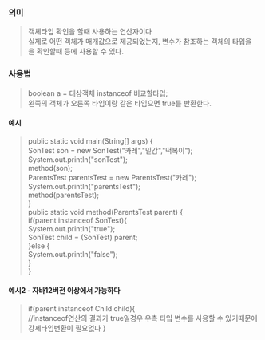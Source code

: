 ### 의미
> 객체타입 확인을 할때 사용하는 연산자이다  
> 실제로 어떤 객체가 매개값으로 제공되었는지, 변수가 참조하는 객체의 타입을 을 확인할때 등에 사용할 수 있다.  


### 사용법
> boolean a = 대상객체 instanceof 비교할타입;  
> 왼쪽의 객체가 오른쪽 타입이랑 같은 타입으면 true를 반환한다. 

#### 예시
>	public static void main(String\[] args) {  
>		SonTest son = new SonTest("카레","밀감","떡복이");  
>		System.out.println("sonTest");  
		  method(son);  
		ParentsTest parentsTest = new ParentsTest("카레");  
		System.out.println("parentsTest");  
		  method(parentsTest);  
	}  
	public static void method(ParentsTest parent) {  
		if(parent instanceof SonTest){  
			System.out.println("true");  
			SonTest child = (SonTest) parent;    
			}else {  
				System.out.println("false");  
			}  
	}  
#### 예시2 - 자바12버전 이상에서 가능하다
> if(parent instanceof Child child){  
> 	//instanceof연산의 결과가 true일경우 우측 타입 변수를 사용할 수 있기때문에 강제타입변환이 필요없다
> } 